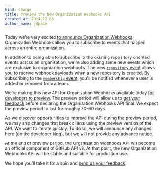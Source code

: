 ```yaml
---
kind: change
title: Preview the New Organization Webhooks API
created_at: 2014-12-03
author_name: jdpace
---
```


Today we're very excited [to announce Organization Webhooks][dotcom-blog-post].
Organization Webhooks allow you to subscribe to events that happen across an
entire organization.

In addition to being able to subscribe to the existing repository oriented
events across an organization, we're also adding some new events which are
exclusive to organization webhooks. The new [`repository`
event][repository-event] allows you to receive webhook payloads when a new
repository is created. By subscribing to the [`membership`
event][membership-event], you'll be notified whenever a user is added or
removed from a team.

We’re making this new API for Organization Webhooks available today [for
developers to preview][docs-preview]. The preview period will allow us to [get
your feedback][contact] before declaring the Organization Webhooks API final.
We expect the preview
period to last for roughly 30-60 days.

As we discover opportunities to improve the API during the preview period, we
may ship changes that break clients using the preview version of the API. We
want to iterate quickly. To do so, we will announce any changes here (on the
developer blog), but we will not provide any advance notice.

At the end of preview period, the Organization Webhooks API will become an
official component of GitHub API v3. At that point, the new Organization
Webhooks API will be stable and suitable for production use.

We hope you’ll take it for a spin and [send us your feedback][contact].

[dotcom-blog-post]: https://github.com/blog/1933-introducing-organization-webhooks
[repository-event]: /v3/activity/events/types/#repositoryevent
[membership-event]: /v3/activity/events/types/#membershipevent
[docs]: /v3/orgs/hooks/
[docs-preview]: /v3/orgs/hooks/
[contact]: https://github.com/contact?form[subject]=Organization+Webhooks
